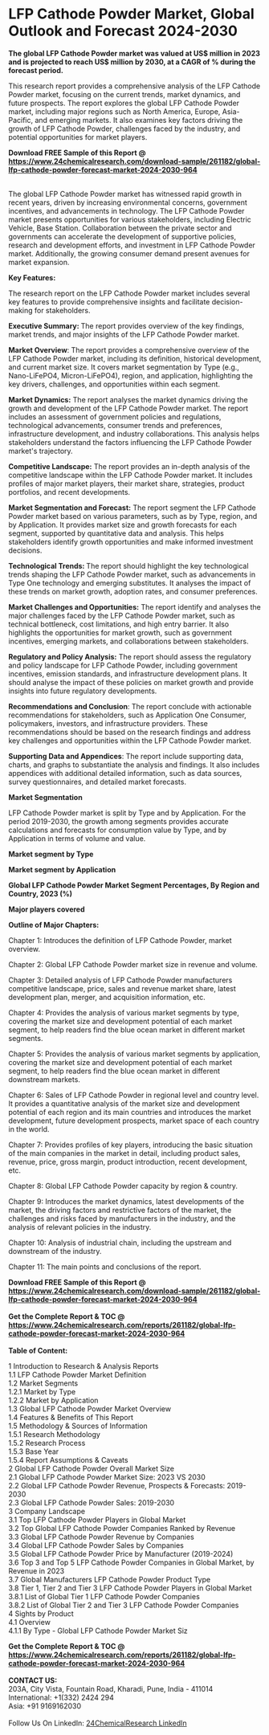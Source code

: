 <h1>LFP Cathode Powder Market, Global Outlook and Forecast 2024-2030</h1><p><strong>The global LFP Cathode Powder market was valued at US$ million in 2023 and is projected to reach US$ million by 2030, at a CAGR of % during the forecast period.</strong></p><p>
</p><p>This research report provides a comprehensive analysis of the LFP Cathode Powder market, focusing on the current trends, market dynamics, and future prospects. The report explores the global LFP Cathode Powder market, including major regions such as North America, Europe, Asia-Pacific, and emerging markets. It also examines key factors driving the growth of LFP Cathode Powder, challenges faced by the industry, and potential opportunities for market players.</p><div><b>Download FREE Sample of this Report @ 
            <a href="https://www.24chemicalresearch.com/download-sample/261182/global-lfp-cathode-powder-forecast-market-2024-2030-964">
            https://www.24chemicalresearch.com/download-sample/261182/global-lfp-cathode-powder-forecast-market-2024-2030-964</a></b></div><br><p>
The global LFP Cathode Powder market has witnessed rapid growth in recent years, driven by increasing environmental concerns, government incentives, and advancements in technology. The LFP Cathode Powder market presents opportunities for various stakeholders, including Electric Vehicle, Base Station. Collaboration between the private sector and governments can accelerate the development of supportive policies, research and development efforts, and investment in LFP Cathode Powder market. Additionally, the growing consumer demand present avenues for market expansion.</p><p>
<strong>Key Features:</strong></p><p>
The research report on the LFP Cathode Powder market includes several key features to provide comprehensive insights and facilitate decision-making for stakeholders.</p><p>
<strong>Executive Summary: </strong>The report provides overview of the key findings, market trends, and major insights of the LFP Cathode Powder market.</p><p>
<strong>Market Overview</strong>: The report provides a comprehensive overview of the LFP Cathode Powder market, including its definition, historical development, and current market size. It covers market segmentation by Type (e.g., Nano-LiFePO4, Micron-LiFePO4), region, and application, highlighting the key drivers, challenges, and opportunities within each segment.</p><p>
<strong>Market Dynamics:</strong> The report analyses the market dynamics driving the growth and development of the LFP Cathode Powder market. The report includes an assessment of government policies and regulations, technological advancements, consumer trends and preferences, infrastructure development, and industry collaborations. This analysis helps stakeholders understand the factors influencing the LFP Cathode Powder market's trajectory.</p><p>
<strong>Competitive Landscape:</strong> The report provides an in-depth analysis of the competitive landscape within the LFP Cathode Powder market. It includes profiles of major market players, their market share, strategies, product portfolios, and recent developments.</p><p>
<strong>Market Segmentation and Forecast:</strong> The report segment the LFP Cathode Powder market based on various parameters, such as by Type, region, and by Application. It provides market size and growth forecasts for each segment, supported by quantitative data and analysis. This helps stakeholders identify growth opportunities and make informed investment decisions.</p><p>
<strong>Technological Trends: </strong>The report should highlight the key technological trends shaping the LFP Cathode Powder market, such as advancements in Type One technology and emerging substitutes. It analyses the impact of these trends on market growth, adoption rates, and consumer preferences.</p><p>
<strong>Market Challenges and Opportunities:</strong> The report identify and analyses the major challenges faced by the LFP Cathode Powder market, such as technical bottleneck, cost limitations, and high entry barrier. It also highlights the opportunities for market growth, such as government incentives, emerging markets, and collaborations between stakeholders.</p><p>
<strong>Regulatory and Policy Analysis:</strong> The report should assess the regulatory and policy landscape for LFP Cathode Powder, including government incentives, emission standards, and infrastructure development plans. It should analyse the impact of these policies on market growth and provide insights into future regulatory developments.</p><p>
<strong>Recommendations and Conclusion</strong>: The report conclude with actionable recommendations for stakeholders, such as Application One Consumer, policymakers, investors, and infrastructure providers. These recommendations should be based on the research findings and address key challenges and opportunities within the LFP Cathode Powder market.</p><p>
<strong>Supporting Data and Appendices</strong>: The report include supporting data, charts, and graphs to substantiate the analysis and findings. It also includes appendices with additional detailed information, such as data sources, survey questionnaires, and detailed market forecasts.</p><p>
<strong>Market Segmentation</strong></p><p>
LFP Cathode Powder market is split by Type and by Application. For the period 2019-2030, the growth among segments provides accurate calculations and forecasts for consumption value by Type, and by Application in terms of volume and value.</p><p>
<strong>Market segment by Type</strong></p><p>
</p><p>
</p><p><strong>Market segment by Application</strong></p><p>
</p><p>
</p><p><strong>Global LFP Cathode Powder Market Segment Percentages, By Region and Country, 2023 (%)</strong></p><p>
</p><p>
</p><p><strong>Major players covered</strong></p><p>
</p><p>
</p><p><strong>Outline of Major Chapters:</strong></p><p>
Chapter 1: Introduces the definition of LFP Cathode Powder, market overview.</p><p>
Chapter 2: Global LFP Cathode Powder market size in revenue and volume.</p><p>
Chapter 3: Detailed analysis of LFP Cathode Powder manufacturers competitive landscape, price, sales and revenue market share, latest development plan, merger, and acquisition information, etc.</p><p>
Chapter 4: Provides the analysis of various market segments by type, covering the market size and development potential of each market segment, to help readers find the blue ocean market in different market segments.</p><p>
Chapter 5: Provides the analysis of various market segments by application, covering the market size and development potential of each market segment, to help readers find the blue ocean market in different downstream markets.</p><p>
Chapter 6: Sales of LFP Cathode Powder in regional level and country level. It provides a quantitative analysis of the market size and development potential of each region and its main countries and introduces the market development, future development prospects, market space of each country in the world.</p><p>
Chapter 7: Provides profiles of key players, introducing the basic situation of the main companies in the market in detail, including product sales, revenue, price, gross margin, product introduction, recent development, etc.</p><p>
Chapter 8: Global LFP Cathode Powder capacity by region &amp; country.</p><p>
Chapter 9: Introduces the market dynamics, latest developments of the market, the driving factors and restrictive factors of the market, the challenges and risks faced by manufacturers in the industry, and the analysis of relevant policies in the industry.</p><p>
Chapter 10: Analysis of industrial chain, including the upstream and downstream of the industry.</p><p>
Chapter 11: The main points and conclusions of the report.</p><div><b>Download FREE Sample of this Report @ 
            <a href="https://www.24chemicalresearch.com/download-sample/261182/global-lfp-cathode-powder-forecast-market-2024-2030-964">
            https://www.24chemicalresearch.com/download-sample/261182/global-lfp-cathode-powder-forecast-market-2024-2030-964</a></b></div><br><div><b>Get the Complete Report & TOC @ 
            <a href="https://www.24chemicalresearch.com/reports/261182/global-lfp-cathode-powder-forecast-market-2024-2030-964">
            https://www.24chemicalresearch.com/reports/261182/global-lfp-cathode-powder-forecast-market-2024-2030-964</a></b></div><br>
            <b>Table of Content:</b><p>1 Introduction to Research & Analysis Reports<br />
    1.1 LFP Cathode Powder Market Definition<br />
    1.2 Market Segments<br />
        1.2.1 Market by Type<br />
        1.2.2 Market by Application<br />
    1.3 Global LFP Cathode Powder Market Overview<br />
    1.4 Features & Benefits of This Report<br />
    1.5 Methodology & Sources of Information<br />
        1.5.1 Research Methodology<br />
        1.5.2 Research Process<br />
        1.5.3 Base Year<br />
        1.5.4 Report Assumptions & Caveats<br />
2 Global LFP Cathode Powder Overall Market Size<br />
    2.1 Global LFP Cathode Powder Market Size: 2023 VS 2030<br />
    2.2 Global LFP Cathode Powder Revenue, Prospects & Forecasts: 2019-2030<br />
    2.3 Global LFP Cathode Powder Sales: 2019-2030<br />
3 Company Landscape<br />
    3.1 Top LFP Cathode Powder Players in Global Market<br />
    3.2 Top Global LFP Cathode Powder Companies Ranked by Revenue<br />
    3.3 Global LFP Cathode Powder Revenue by Companies<br />
    3.4 Global LFP Cathode Powder Sales by Companies<br />
    3.5 Global LFP Cathode Powder Price by Manufacturer (2019-2024)<br />
    3.6 Top 3 and Top 5 LFP Cathode Powder Companies in Global Market, by Revenue in 2023<br />
    3.7 Global Manufacturers LFP Cathode Powder Product Type<br />
    3.8 Tier 1, Tier 2 and Tier 3 LFP Cathode Powder Players in Global Market<br />
        3.8.1 List of Global Tier 1 LFP Cathode Powder Companies<br />
        3.8.2 List of Global Tier 2 and Tier 3 LFP Cathode Powder Companies<br />
4 Sights by Product<br />
    4.1 Overview<br />
        4.1.1 By Type - Global LFP Cathode Powder Market Siz</p><div><b>Get the Complete Report & TOC @ 
            <a href="https://www.24chemicalresearch.com/reports/261182/global-lfp-cathode-powder-forecast-market-2024-2030-964">
            https://www.24chemicalresearch.com/reports/261182/global-lfp-cathode-powder-forecast-market-2024-2030-964</a></b></div><br><b>CONTACT US:</b><br>
            203A, City Vista, Fountain Road, Kharadi, Pune, India - 411014<br>
            International: +1(332) 2424 294<br>
            Asia: +91 9169162030 <br><br>
            Follow Us On LinkedIn: <a href="https://www.linkedin.com/company/24chemicalresearch/">24ChemicalResearch LinkedIn</a>